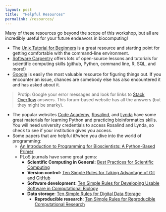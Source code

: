 ```yaml
---
layout: post
title:  "Helpful Resources"
permalink: /resources/
---
```


Many of these resources go beyond the scope of this workshop, but all are incredibly useful for your future endeavors in biocomputing!

+ The [Unix Tutorial for Beginners](http://www.ee.surrey.ac.uk/Teaching/Unix/) is a great resource and starting point for getting comfortable with the command-line environment. 
+ [Software Carpentry](https://software-carpentry.org/lessons/) offers lots of open-source lessons and tutorials for scientific computing skills (github, Python, command line, R, SQL, and more!)
+ [Google](google.com) is easily the most valuable resource for figuring things out. If you encounter an issue, chances are somebody else has also encountered it and has asked about it. 

 > Protip: Google your error messages and look for links to [Stack Overflow](http://www.stackoverflow.com) answers. This forum-based website has all the answers (but they might be snarky).
 
+ The popular websites [Code Academy](http://www.codecademy.com/), [Rosalind](http://rosalind.info/problems/locations/), and [Lynda](https://www.lynda.com/Programming-Languages-training-tutorials/) have some great materials for learning Python and practicing bioinformatics skills. You will need university credentials to access Rosalind and Lynda, so check to see if your institution gives you access.
+ Some papers that are helpful if/when you dive into the world of programming:
  + [An Introduction to Programming for Bioscientists: A Python-Based Primer](http://journals.plos.org/ploscompbiol/article?id=10.1371/journal.pcbi.1004867)
  + PLoS journals have some great gems:
      + **Scientific Computing in General:** [Best Practices for Scientific Computing](http://journals.plos.org/plosbiology/article?id=10.1371/journal.pbio.1001745)
      + **Version control:** [Ten Simple Rules for Taking Advantage of Git and GitHub
](http://journals.plos.org/plosbiology/article?id=10.1371/journal.pbio.1001745)
      + **Software development**: [Ten Simple Rules for Developing Usable Software in Computational Biology](http://journals.plos.org/ploscompbiol/article?id=10.1371/journal.pcbi.1005265)
      + **Data storage**: [Ten Simple Rules for Digital Data Storage
](http://journals.plos.org/ploscompbiol/article?id=10.1371/journal.pcbi.1005097)
		+ **Reproducible research**: [Ten Simple Rules for Reproducible Computational Research
](http://journals.plos.org/ploscompbiol/article?id=10.1371/journal.pcbi.1003285)

